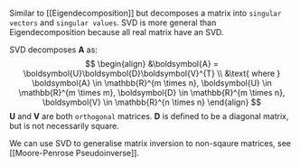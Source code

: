 Similar to [[Eigendecomposition]] but decomposes a matrix into `singular vectors` and `singular values`. SVD is more general than Eigendecomposition because all real matrix have an SVD.

SVD decomposes $\boldsymbol{A}$ as:
$$ 
\begin{align}
&\boldsymbol{A} =  \boldsymbol{U}\boldsymbol{D}\boldsymbol{V}^{T} \\
&\text{ where } 
\boldsymbol{A} \in \mathbb{R}^{m \times n}, 
\boldsymbol{U} \in \mathbb{R}^{m \times m}, 
\boldsymbol{D} \in \mathbb{R}^{m \times n}, 
\boldsymbol{V} \in \mathbb{R}^{n \times n}
\end{align}
$$
$\boldsymbol{U}$ and $\boldsymbol{V}$ are both `orthogonal` matrices. $\boldsymbol{D}$ is defined to be a diagonal matrix, but is not necessarily square.

We can use SVD to generalise matrix inversion to non-sqaure matrices, see [[Moore-Penrose Pseudoinverse]].
